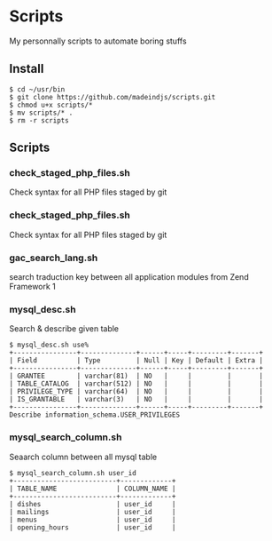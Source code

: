 Scripts
=======

My personnally scripts to automate boring stuffs

## Install

    $ cd ~/usr/bin
    $ git clone https://github.com/madeindjs/scripts.git
    $ chmod u+x scripts/*
    $ mv scripts/* .
    $ rm -r scripts

## Scripts

### check_staged_php_files.sh

Check syntax for all PHP files staged by git


### check_staged_php_files.sh

Check syntax for all PHP files staged by git

### gac_search_lang.sh

search traduction key between all application modules from Zend Framework 1

### mysql_desc.sh

Search & describe given table

    $ mysql_desc.sh use%
    +----------------+--------------+------+-----+---------+-------+
    | Field          | Type         | Null | Key | Default | Extra |
    +----------------+--------------+------+-----+---------+-------+
    | GRANTEE        | varchar(81)  | NO   |     |         |       |
    | TABLE_CATALOG  | varchar(512) | NO   |     |         |       |
    | PRIVILEGE_TYPE | varchar(64)  | NO   |     |         |       |
    | IS_GRANTABLE   | varchar(3)   | NO   |     |         |       |
    +----------------+--------------+------+-----+---------+-------+
    Describe information_schema.USER_PRIVILEGES

### mysql_search_column.sh

Seaarch column between all mysql table

    $ mysql_search_column.sh user_id
    +--------------------------+-------------+
    | TABLE_NAME               | COLUMN_NAME |
    +--------------------------+-------------+
    | dishes                   | user_id     |
    | mailings                 | user_id     |
    | menus                    | user_id     |
    | opening_hours            | user_id     |